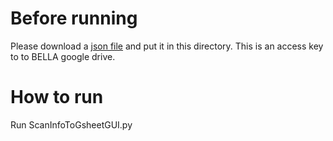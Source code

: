 # Before running

Please download a [json file](https://drive.google.com/file/d/1q3kZ9eK_sg6X9vrSyA4xOed_7NVv9z0U/view?usp=sharing) and put it in this directory. This is an access key to to BELLA google drive.

# How to run

Run ScanInfoToGsheetGUI.py
